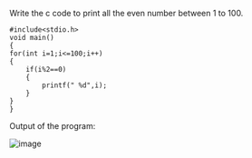 Write the c code to print all the even number between 1 to 100.


    #include<stdio.h>
    void main()
    {
    for(int i=1;i<=100;i++)
    {
        if(i%2==0)
        {
            printf(" %d",i);
        }
    }
    }


Output of the program:


![image](https://github.com/AklavyaSangra/Lab/assets/146859465/a0f6b9ac-cef5-4b4f-94b0-726596431ff8)
